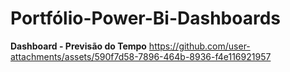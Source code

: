 # Portfólio-Power-Bi-Dashboards

**Dashboard - Previsão do Tempo**
https://github.com/user-attachments/assets/590f7d58-7896-464b-8936-f4e116921957

